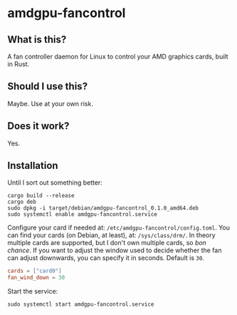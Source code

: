 # amdgpu-fancontrol

## What is this?

A fan controller daemon for Linux to control your AMD graphics cards, built in Rust.

## Should I use this?

Maybe. Use at your own risk.

## Does it work?

Yes.

## Installation

Until I sort out something better:

```
cargo build --release
cargo deb
sudo dpkg -i target/debian/amdgpu-fancontrol_0.1.0_amd64.deb
sudo systemctl enable amdgpu-fancontrol.service
```

Configure your card if needed at: `/etc/amdgpu-fancontrol/config.toml`. You can find your cards (on Debian, at least), at: `/sys/class/drm/`.
In theory multiple cards are supported, but I don't own multiple cards, so _bon chance_.
If you want to adjust the window used to decide whether the fan can adjust downwards, you can specify it in seconds. Default is `30`.

```toml
cards = ["card0"]
fan_wind_down = 30
```

Start the service:

```
sudo systemctl start amdgpu-fancontrol.service
```
